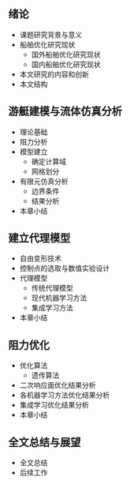 ## 绪论
- 课题研究背景与意义
- 船舶优化研究现状
	- 国外船舶优化研究现状
	- 国内船舶优化研究现状
- 本文研究的内容和创新
- 本文结构

## 游艇建模与流体仿真分析
- 理论基础
- 阻力分析
- 模型建立
	- 确定计算域
	- 网格划分
- 有限元仿真分析
	- 边界条件
	- 结果分析
- 本章小结

## 建立代理模型
- 自由变形技术
- 控制点的选取与数值实验设计
- 代理模型
	- 传统代理模型
	- 现代机器学习方法
	- 集成学习方法
- 本章小结

## 阻力优化
- 优化算法
	- 遗传算法
- 二次响应面优化结果分析
- 各机器学习方法优化结果分析
- 集成学习优化结果分析
- 本章小结

## 全文总结与展望
- 全文总结
- 后续工作